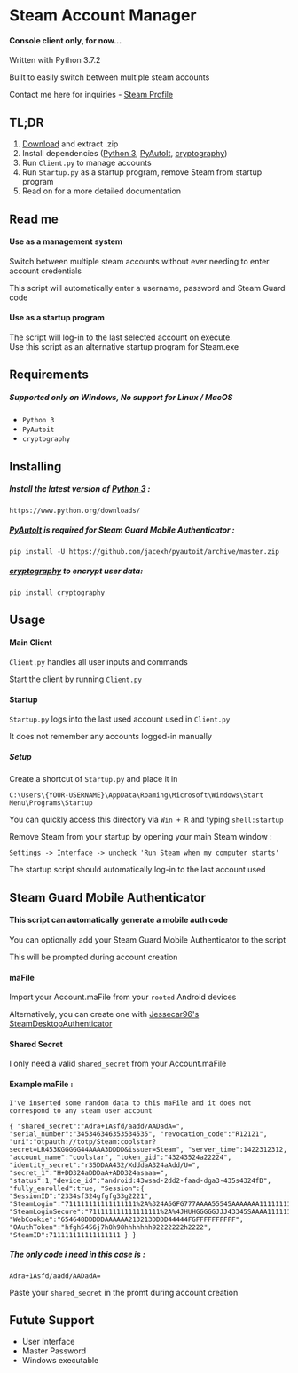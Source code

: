 [steamprofile]: https://steamcommunity.com/id/P33eR/
[download]: https://github.com/AdrianLSY/SteamAccountManager-Python/archive/master.zip
[python3]: https://www.python.org/downloads/
[pyautoit]: https://github.com/jacexh/pyautoit/archive/master.zip
[cryptography]: https://github.com/pyca/cryptography/
[jessicar98]: https://github.com/Jessecar96/SteamDesktopAuthenticator

# Steam Account Manager

#### Console client only, for now...
Written with Python 3.7.2

Built to easily switch between multiple steam accounts

Contact me here for inquiries - [Steam Profile][steamprofile]

## TL;DR
1. [Download][download] and extract .zip
2. Install dependencies ([Python 3][python3], [PyAutoIt][pyautoit], [cryptography][cryptography])
3. Run `Client.py` to manage accounts
4. Run `Startup.py` as a startup program, remove Steam from startup program
5. Read on for a more detailed documentation

## Read me

#### Use as a management system
Switch between multiple steam accounts without ever needing to enter account credentials

This script will automatically enter a username, password and Steam Guard code

#### Use as a startup program
The script will log-in to the last selected account on execute.  
Use this script as an alternative startup program for Steam.exe

## Requirements
##### Supported only on Windows, No support for Linux / MacOS
- `Python 3`
- `PyAutoit`
- `cryptography`


## Installing

##### Install the latest version of [Python 3][python3] :

```
https://www.python.org/downloads/
```

##### [PyAutoIt][pyautoit] is required for Steam Guard Mobile Authenticator :

```
pip install -U https://github.com/jacexh/pyautoit/archive/master.zip
```

##### [cryptography][cryptography] to encrypt user data:
```
pip install cryptography
```

## Usage

#### Main Client
`Client.py` handles all user inputs and commands

Start the client by running `Client.py`

#### Startup

`Startup.py` logs into the last used account used in `Client.py`

It does not remember any accounts logged-in manually

##### Setup
Create a shortcut of `Startup.py` and place it in

```
C:\Users\{YOUR-USERNAME}\AppData\Roaming\Microsoft\Windows\Start Menu\Programs\Startup
```

You can quickly access this directory via `Win + R` and typing `shell:startup`

Remove Steam from your startup by opening your main Steam window :

`Settings -> Interface -> uncheck 'Run Steam when my computer starts'`

The startup script should automatically log-in to the last account used

## Steam Guard Mobile Authenticator
#### This script can automatically generate a mobile auth code
You can optionally add your Steam Guard Mobile Authenticator to the script

This will be prompted during account creation

#### maFile
Import your Account.maFile from your `rooted` Android devices

Alternatively, you can create one with [Jessecar96's SteamDesktopAuthenticator][jessicar98]

#### Shared Secret
I only need a valid `shared_secret` from your Account.maFile
#### Example maFile : 
`I've inserted some random data to this maFile and it does not correspond to any steam user account`
```
{ "shared_secret":"Adra+1Asfd/aadd/AADadA=", "serial_number":"345346346353534535", "revocation_code":"R12121", "uri":"otpauth://totp/Steam:coolstar?secret=LR453KGGGGG44AAAA3DDDD&issuer=Steam", "server_time":1422312312, "account_name":"coolstar", "token_gid":"43243524a22224", "identity_secret":"r35DDAA432/XdddaA324aAdd/U=", "secret_1":"H+DD324aDDDaA+ADD324asaaa=", "status":1,"device_id":"android:43wsad-2dd2-faad-dga3-435s4324fD", "fully_enrolled":true, "Session":{ "SessionID":"2334sf324gfgfg33g2221", "SteamLogin":"711111111111111111%2A%324A6GFG777AAAA55545AAAAAAA111111111111", "SteamLoginSecure":"711111111111111111%2A%4JHUHGGGGGJJJ43345SAAAA111111111DDD", "WebCookie":"654648DDDDDAAAAAA213213DDDD44444FGFFFFFFFFFF", "OAuthToken":"hfgh5456j7h8h98hhhhhhh92222222h2222", "SteamID":711111111111111111 } }
```
##### The only code i need in this case is :
```
Adra+1Asfd/aadd/AADadA=
```
Paste your `shared_secret` in the promt during account creation

## Futute Support
- User Interface
- Master Password
- Windows executable
